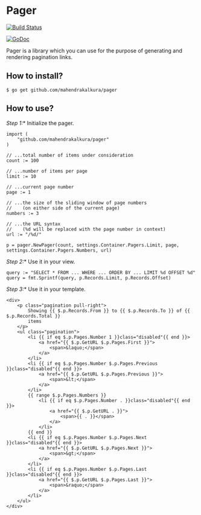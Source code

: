 # Pager

[![Build Status](https://travis-ci.org/mahendrakalkura/pager.png?branch=master)](https://travis-ci.org/mahendrakalkura/pager)

[![GoDoc](https://godoc.org/github.com/mahendrakalkura/pager?status.svg)](https://godoc.org/github.com/mahendrakalkura/pager)

Pager is a library which you can use for the purpose of generating and rendering pagination links.

## How to install?

```
$ go get github.com/mahendrakalkura/pager
```

## How to use?

*Step 1:** Initialize the pager.

```
import (
    "github.com/mahendrakalkura/pager"
)

// ...total number of items under consideration
count := 100

// ...number of items per page
limit := 10

// ...current page number
page := 1

// ...the size of the sliding window of page numbers
//    (on either side of the current page)
numbers := 3

// ...the URL syntax
//    (%d will be replaced with the page number in context)
url := "/%d/"

p = pager.NewPager(count, settings.Container.Pagers.Limit, page, settings.Container.Pagers.Numbers, url)

```

*Step 2:** Use it in your view.

```
query := "SELECT * FROM ... WHERE ... ORDER BY ... LIMIT %d OFFSET %d"
query = fmt.Sprintf(query, p.Records.Limit, p.Records.Offset)
```

*Step 3:** Use it in your template.

```
<div>
    <p class="pagination pull-right">
        Showing {{ $.p.Records.From }} to {{ $.p.Records.To }} of {{ $.p.Records.Total }}
        items
    </p>
    <ul class="pagination">
        <li {{ if eq $.p.Pages.Number 1 }}class="disabled"{{ end }}>
            <a href="{{ $.p.GetURL $.p.Pages.First }}">
                <span>&laquo;</span>
            </a>
        </li>
        <li {{ if eq $.p.Pages.Number $.p.Pages.Previous }}class="disabled"{{ end }}>
            <a href="{{ $.p.GetURL $.p.Pages.Previous }}">
                <span>&lt;</span>
            </a>
        </li>
        {{ range $.p.Pages.Numbers }}
            <li {{ if eq $.p.Pages.Number . }}class="disabled"{{ end }}>
                <a href="{{ $.p.GetURL . }}">
                    <span>{{ . }}</span>
                </a>
            </li>
        {{ end }}
        <li {{ if eq $.p.Pages.Number $.p.Pages.Next }}class="disabled"{{ end }}>
            <a href="{{ $.p.GetURL $.p.Pages.Next }}">
                <span>&gt;</span>
            </a>
        </li>
        <li {{ if eq $.p.Pages.Number $.p.Pages.Last }}class="disabled"{{ end }}>
            <a href="{{ $.p.GetURL $.p.Pages.Last }}">
                <span>&raquo;</span>
            </a>
        </li>
    </ul>
</div>
```
